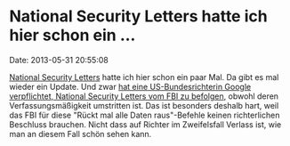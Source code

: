 National Security Letters hatte ich hier schon ein \...
=======================================================

Date: 2013-05-31 20:55:08

[National Security
Letters](http://blog.fefe.de/?q=National%2520Security%2520Letters) hatte
ich hier schon ein paar Mal. Da gibt es mal wieder ein Update. Und zwar
[hat eine US-Bundesrichterin Google verpflichtet, National Security
Letters vom FBI zu
befolgen](http://news.cnet.com/8301-13578_3-57587003-38/judge-orders-google-to-comply-with-fbis-secret-nsl-demands/),
obwohl deren Verfassungsmäßigkeit umstritten ist. Das ist besonders
deshalb hart, weil das FBI für diese \"Rückt mal alle Daten
raus\"-Befehle keinen richterlichen Beschluss brauchen. Nicht dass auf
Richter im Zweifelsfall Verlass ist, wie man an diesem Fall schön sehen
kann.

